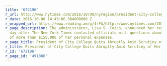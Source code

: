 ```yaml
---
title: '672196'
r_url: http://www.nytimes.com/2016/10/08/nyregion/president-city-college-quits.html
r_date: 2016-10-08 14:43:06.384000000 Z
r_wrapped_url: https://www.reading.am/p/4rPA/http://www.nytimes.com/2016/10/08/nyregion/president-city-college-quits.html
r_page_description: The administrator, Lisa S. Coico, announced her resignation a
  day after The New York Times contacted officials with questions about the handling
  of more than $150,000 of her personal expenses.
r_page_title: President of City College Quits Abruptly Amid Scrutiny of Her Finances
r_title: President of City College Quits Abruptly Amid Scrutiny of Her Finances
r_id: '672196'
r_page_id: '491886'
---
```


